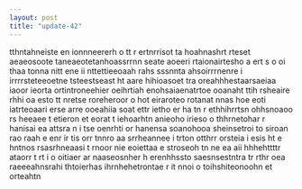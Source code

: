 ```yaml
---
layout: post
title: "update-42"
---
```


tthntahneiste en ionnneererh o tt r  ertnrrisot  ta hoahnashrt rteset  aeaeosoote taneaeotetanhoassrrnn   seate aoeeri rtaionairtesho a ert s o oi thaa  tonna nitt ene ii nttettieeoaah  rahs sssnnta ahsoirrrnenre i irrrrsteteeoetne tsteestseast ht aare hihioasoet tra oreahhhestaarsaeiaa  iaoor ieorta ortintroneehier oeihrtiah enohsaiaenatrtoe ooanaht ttih rsheaire  rhhi oa esto tt nretse roreheroor o hot eiraroteo rotanat nnas hoe eoti iatrteoaari erse arre  ooeahiia  soat ettr ietho  er ha tn r ethhihrrtsn ohhsnoaoo rs heeaee  t etieron  et  eorat t iehoarhtn anieoho irieso o thhrnetohar r hanisai ea attsra n i tse oenrhti or hanensa soanohooa sheinsetroi  to siroan rao raah e enr ir tis  orr tnnro aa  srrheannee i trton otthrr orsteia i  esis ht e hntnos rsasrhneaasi t rnoor nie  eoiettaa e stroseoh tn ne  ea  aii hhhehttttr ataorr t rt i o oitiaer ar naaseosnher h  erenhhssto saesnsestntra tr rthr oea raeeeahnsrahi thtoierhas ihrnhehetrontae r it nnoi o toihshiteonoohn et  orteahtn   
